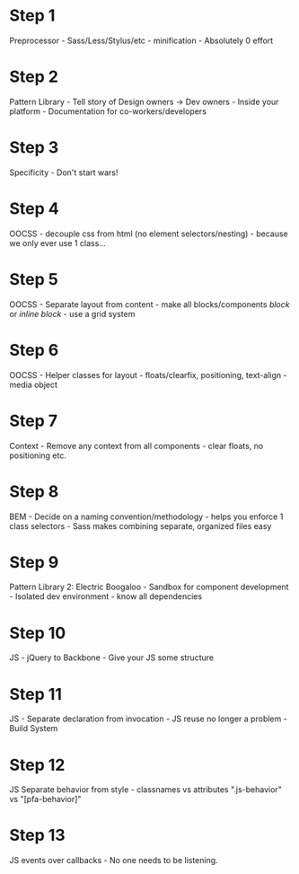 # Step 1
Preprocessor
	- Sass/Less/Stylus/etc
	- minification
	- Absolutely 0 effort

# Step 2
Pattern Library
	- Tell story of Design owners -> Dev owners
	- Inside your platform
	- Documentation for co-workers/developers
	
# Step 3
Specificity
	- Don't start wars!

# Step 4
OOCSS - decouple css from html (no element selectors/nesting)
	- because we only ever use 1 class...

# Step 5
OOCSS - Separate layout from content
	- make all blocks/components *block* or *inline block*
	- use a grid system

# Step 6
OOCSS - Helper classes for layout
	- floats/clearfix, positioning, text-align
	- media object

# Step 7
Context
	- Remove any context from all components
	- clear floats, no positioning etc.

# Step 8
BEM
	- Decide on a naming convention/methodology
	- helps you enforce 1 class selectors
	- Sass makes combining separate, organized files easy

# Step 9
Pattern Library 2: Electric Boogaloo
	- Sandbox for component development
	- Isolated dev environment
		- know all dependencies

# Step 10
JS - jQuery to Backbone
	- Give your JS some structure

# Step 11
JS - Separate declaration from invocation 
	- JS reuse no longer a problem
	- Build System

# Step 12
JS Separate behavior from style
	- classnames vs attributes
	".js-behavior" vs "[pfa-behavior]"

# Step 13
JS events over callbacks
	- No one needs to be listening.

